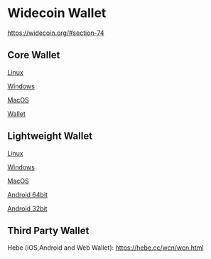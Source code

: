 Widecoin Wallet
================

https://widecoin.org/#section-74

Core Wallet
----------------
[Linux](https://github.com/widecoin-project/wallet/raw/master/Widecoin-wallet-Linux-v1.1.0.zip)

[Windows](https://github.com/widecoin-project/wallet/raw/master/Widecoin-wallet-Windows-v1.1.0.zip)

[MacOS](https://github.com/widecoin-project/wallet/raw/master/Widecoin-wallet-MacOS-v1.1.0.zip)

[Wallet](https://widecoin.org/paper-wallet/index.html)

Lightweight Wallet
----------------

[Linux](https://github.com/widecoin-project/wallet/raw/master/Electrum-Widecoin-wallet-Linux-v4.1.2.zip)

[Windows](https://github.com/widecoin-project/wallet/raw/master/Electrum-Widecoin-wallet-Windows-v4.1.2.zip)

[MacOS](https://github.com/widecoin-project/wallet/raw/master/Electrum-Widecoin-wallet-MacOS-v4.1.2.zip)

[Android 64bit](https://github.com/widecoin-project/wallet/raw/master/Electrum_WCN-4.1.2.0-arm64-v8a-release.apk)

[Android 32bit](https://github.com/widecoin-project/wallet/raw/master/Electrum_WCN-4.1.2.0-armeabi-v7a-release.apk)

Third Party Wallet
----------------

Hebe (iOS,Android and Web Wallet): https://hebe.cc/wcn/wcn.html
